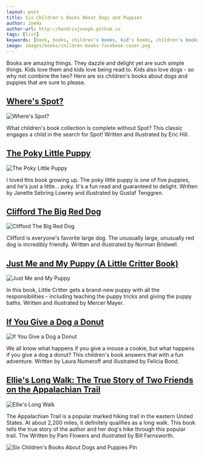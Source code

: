 ```yaml
---
layout: post
title: Six Children's Books About Dogs and Puppies
author: JoeHx
author-url: http://hendrixjoseph.github.io
tags: [list]
keywords: [book, books, children's books, kid's books, children's books about dogs, children's books about puppies, kid's books about dogs, kid's books about puppies]
image: images/books/children-books-facebook-cover.png
---
```


Books are amazing things. They dazzle and delight yet are such simple things. Kids love them and kids love being read to. Kids also love dogs - so why not combine the two? Here are six children's books about dogs and puppies that are sure to please.

## [Where's Spot?](https://www.abebooks.com/products/isbn/9780140507409/22638296919)

![Where's Spot?](/images/books/wheres-spot.jpg)

What children's book collection is complete without Spot? This classic engages a child in the search for Spot! Written and illustrated by Eric Hill.

## [The Poky Little Puppy](https://www.abebooks.com/products/isbn/9780307021342/22637836870)

![The Poky Little Puppy](/images/books/the-poky-little-puppy.jpg)

I loved this book growing up. The poky little puppy is one of five puppies, and he's just a little... poky. It's a fun read and guaranteed to delight. Written by Janette Sebring Lowrey and illustrated by Gustaf Tenggren.

## [Clifford The Big Red Dog](https://www.abebooks.com/products/isbn/9780545215787/30162585902)

![Clifford The Big Red Dog](/images/books/clifford-the-big-red-dog.jpg)

Clifford is everyone's favorite large dog. The unusually large, unusually red dog is incredibly friendly. Written and illustrated by Norman Bridwell.

## [Just Me and My Puppy (A Little Critter Book)](https://www.abebooks.com/products/isbn/9780307119377/22779838774)

![Just Me and My Puppy](/images/books/just-me-and-my-puppy.jpg)

In this book, Little Critter gets a brand-new puppy with all the responsibilities - including teaching the puppy tricks and giving the puppy baths. Written and illustrated by Mercer Mayer.

## [If You Give a Dog a Donut](https://www.abebooks.com/products/isbn/9780545504737/30014753567)

![If You Give a Dog a Donut](/images/books/if-you-give-a-dog-a-donut.jpg)

We all know what happens if you give a mouse a cookie, but what happens if you give a dog a donut? This children's book answers that with a fun adventure. Written by Laura Numeroff and illustrated by Felicia Bond.

## [Ellie's Long Walk: The True Story of Two Friends on the Appalachian Trail](https://www.abebooks.com/products/isbn/9780615340760/30131429207)

![Ellie's Long Walk](/images/books/ellies-long-walk.jpg)

The Appalachian Trail is a popular marked hiking trail in the eastern United States. At about 2,200 miles, it definitely qualifies as a long walk. This book tells the true story of the author and her dog's hike through this popular trail. The Written by Pam Flowers and illustrated by Bill Farnsworth.

![Six Children's Books About Dogs and Puppies Pin](/images/books/children-books-pinterest.png)
